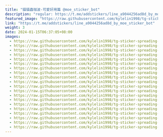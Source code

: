 ```yaml
---
title: "貓貓蟲咖波-可愛好用篇 @moe_sticker_bot"
description: "regular: https://t.me/addstickers/line_a9044256ad8d_by_moe_sticker_bot"
featured_image: "https://raw.githubusercontent.com/kylelin1998/tg-sticker-spreading-worldwide-images/main/img/51154fa1-1b18-4cba-aabb-c645640db0c7.jpg"
link: "https://t.me/addstickers/line_a9044256ad8d_by_moe_sticker_bot"
weight: 3
date: 2024-01-15T06:37:05+08:00
images:
  - https://raw.githubusercontent.com/kylelin1998/tg-sticker-spreading-worldwide-images/main/img/51154fa1-1b18-4cba-aabb-c645640db0c7.jpg
  - https://raw.githubusercontent.com/kylelin1998/tg-sticker-spreading-worldwide-images/main/img/b7bfba8f-f998-40f6-9526-717889a52a8e.jpg
  - https://raw.githubusercontent.com/kylelin1998/tg-sticker-spreading-worldwide-images/main/img/ff336204-cf4a-4c83-b7b7-33d4b74f6013.jpg
  - https://raw.githubusercontent.com/kylelin1998/tg-sticker-spreading-worldwide-images/main/img/d9b02c16-147f-4309-a4eb-7c79daf7d771.jpg
  - https://raw.githubusercontent.com/kylelin1998/tg-sticker-spreading-worldwide-images/main/img/20aecce5-a06d-41da-aaf7-cd23024ae387.jpg
  - https://raw.githubusercontent.com/kylelin1998/tg-sticker-spreading-worldwide-images/main/img/db7da6e4-9aa6-4939-9311-2e90af79725c.jpg
  - https://raw.githubusercontent.com/kylelin1998/tg-sticker-spreading-worldwide-images/main/img/976229f0-9de1-46e2-ba98-4ebabe0290fb.jpg
  - https://raw.githubusercontent.com/kylelin1998/tg-sticker-spreading-worldwide-images/main/img/6c6c6af8-b3fb-4a2f-a118-be6d883c915f.jpg
  - https://raw.githubusercontent.com/kylelin1998/tg-sticker-spreading-worldwide-images/main/img/bf5bcffa-9929-4d0d-aeb6-397c8d7e7508.jpg
  - https://raw.githubusercontent.com/kylelin1998/tg-sticker-spreading-worldwide-images/main/img/708952e6-15d6-498b-9bf2-69097b28a333.jpg
  - https://raw.githubusercontent.com/kylelin1998/tg-sticker-spreading-worldwide-images/main/img/aa5ff0d6-1212-4e1a-ad78-6900f22cd648.jpg
  - https://raw.githubusercontent.com/kylelin1998/tg-sticker-spreading-worldwide-images/main/img/626950bc-9daf-4ed3-ae84-5325a883ffd4.jpg
  - https://raw.githubusercontent.com/kylelin1998/tg-sticker-spreading-worldwide-images/main/img/38b92d57-fde9-46c9-870c-968c88ec7c8a.jpg
  - https://raw.githubusercontent.com/kylelin1998/tg-sticker-spreading-worldwide-images/main/img/34b64498-4e2b-4060-9b62-1241e6d74279.jpg
  - https://raw.githubusercontent.com/kylelin1998/tg-sticker-spreading-worldwide-images/main/img/efc93d69-4e66-4b1a-b220-dd1b6ac6f928.jpg
  - https://raw.githubusercontent.com/kylelin1998/tg-sticker-spreading-worldwide-images/main/img/9b04bbf7-51fe-4a43-9bd0-c2e4967f1fa0.jpg
  - https://raw.githubusercontent.com/kylelin1998/tg-sticker-spreading-worldwide-images/main/img/a8174cf7-0926-4fb7-9ee7-f0b59c888f12.jpg
  - https://raw.githubusercontent.com/kylelin1998/tg-sticker-spreading-worldwide-images/main/img/4bd2ea3a-144c-4b7a-b146-a6f62cdca0ab.jpg
  - https://raw.githubusercontent.com/kylelin1998/tg-sticker-spreading-worldwide-images/main/img/af8beef0-111e-4f78-9052-f68d8c450b95.jpg
  - https://raw.githubusercontent.com/kylelin1998/tg-sticker-spreading-worldwide-images/main/img/49fcf347-1eb6-43e5-b486-2e39a55b9595.jpg
---
```

